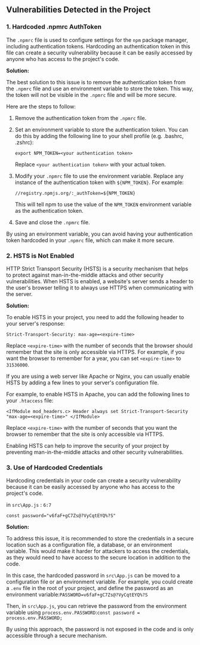 
## Vulnerabilities Detected in the Project

### 1. Hardcoded .npmrc AuthToken

The `.npmrc` file is used to configure settings for the `npm` package manager, including authentication tokens. Hardcoding an authentication token in this file can create a security vulnerability because it can be easily accessed by anyone who has access to the project's code.

**Solution:**

The best solution to this issue is to remove the authentication token from the `.npmrc` file and use an environment variable to store the token. This way, the token will not be visible in the `.npmrc` file and will be more secure.

Here are the steps to follow:

1.  Remove the authentication token from the `.npmrc` file.
    
2.  Set an environment variable to store the authentication token. You can do this by adding the following line to your shell profile (e.g. .bashrc, .zshrc):
    
    `export NPM_TOKEN=<your authentication token>`
    
    Replace `<your authentication token>` with your actual token.
    
3.  Modify your `.npmrc` file to use the environment variable. Replace any instance of the authentication token with `${NPM_TOKEN}`. For example:
    

    
    `//registry.npmjs.org/:_authToken=${NPM_TOKEN}` 
    
    This will tell npm to use the value of the `NPM_TOKEN` environment variable as the authentication token.
    
4.  Save and close the `.npmrc` file.
    

By using an environment variable, you can avoid having your authentication token hardcoded in your `.npmrc` file, which can make it more secure.

### 2. HSTS is Not Enabled

HTTP Strict Transport Security (HSTS) is a security mechanism that helps to protect against man-in-the-middle attacks and other security vulnerabilities. When HSTS is enabled, a website's server sends a header to the user's browser telling it to always use HTTPS when communicating with the server.

**Solution:**

To enable HSTS in your project, you need to add the following header to your server's response:


`Strict-Transport-Security: max-age=<expire-time>` 

Replace `<expire-time>` with the number of seconds that the browser should remember that the site is only accessible via HTTPS. For example, if you want the browser to remember for a year, you can set `<expire-time>` to `31536000`.

If you are using a web server like Apache or Nginx, you can usually enable HSTS by adding a few lines to your server's configuration file.

For example, to enable HSTS in Apache, you can add the following lines to your `.htaccess` file:


`<IfModule mod_headers.c>
    Header always set Strict-Transport-Security "max-age=<expire-time>"
</IfModule>` 

Replace `<expire-time>` with the number of seconds that you want the browser to remember that the site is only accessible via HTTPS.

Enabling HSTS can help to improve the security of your project by preventing man-in-the-middle attacks and other security vulnerabilities.



### 3. Use of Hardcoded Credentials

Hardcoding credentials in your code can create a security vulnerability because it can be easily accessed by anyone who has access to the project's code.

in `src\App.js` : `6:7`

``` const password="v6faF+gC7Zs@?VyCqtEYQ%?S" ``` 

   
**Solution:**

To address this issue, it is recommended to store the credentials in a secure location such as a configuration file, a database, or an environment variable. This would make it harder for attackers to access the credentials, as they would need to have access to the secure location in addition to the code.

In this case, the hardcoded password in `src\App.js` can be moved to a configuration file or an environment variable. For example, you could create a `.env` file in the root of your project, and define the password as an environment variable:`PASSWORD=v6faF+gC7Zs@?VyCqtEYQ%?S`

Then, in `src\App.js`, you can retrieve the password from the environment variable using `process.env.PASSWORD`:`const password = process.env.PASSWORD;`

By using this approach, the password is not exposed in the code and is only accessible through a secure mechanism.
